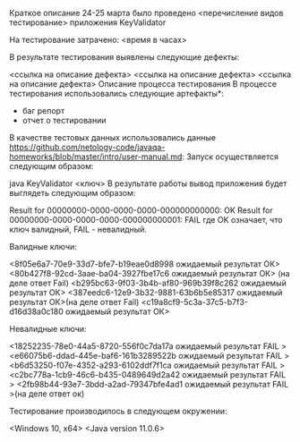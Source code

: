 Краткое описание
24-25 марта было проведено <перечисление видов тестирование> приложения KeyValidator

На тестирование затрачено: <время в часах>

В результате тестирования выявлены следующие дефекты:

<ссылка на описание дефекта>
<ссылка на описание дефекта>
<ссылка на описание дефекта>
Описание процесса тестирования
В процессе тестирования использовались следующие артефакты*:

 - баг репорт
 - отчет о тестировании

В качестве тестовых данных использовались данные <https://github.com/netology-code/javaqa-homeworks/blob/master/intro/user-manual.md>:
Запуск осуществляется следующим образом:

java KeyValidator <ключ>
В результате работы вывод приложения будет выглядеть следующим образом:

Result for 00000000-0000-0000-0000-000000000000: OK
Result for 00000000-0000-0000-0000-000000000001: FAIL
где OK означает, что ключ валидный, FAIL - невалидный.

Валидные ключи:

<8f05e6a7-70e9-33d7-bfe7-b19eae0d8998 ожидаемый результат ОК>
<80b427f8-92cd-3aae-ba04-3927fbe17c6 ожидаемый результат ОК> (на деле ответ Fail)
<b295bc63-9f03-3b4b-af80-969b39f8c262 ожидаемый результат ОК>
<387eedc6-12e9-3b32-9881-63b6b5e85317 ожидаемый результат ОК>(на деле ответ Fail)
<c19a8cf9-5c3a-37c5-b7f3-d16d38a0c180 ожидаемый результат ОК>


Невалидные ключи:

<18252235-78e0-44a5-8720-556f0c7da17a ожидаемый результат FAIL >
<e66075b6-ddad-445e-baf6-161b3289522b ожидаемый результат FAIL >
<b6d53250-f07e-4352-a293-6102ddf7f1ca ожидаемый результат FAIL >
<c2bc778a-1cb9-46c6-b435-0489649d2a42 ожидаемый результат FAIL >
<2fb98b44-93e7-3bdd-a2ad-79347bfe4ad1 ожидаемый результат FAIL >(на деле ответ ок)



Тестирование производилось в следующем окружении:

<Windows 10, x64>
<Java version 11.0.6>
